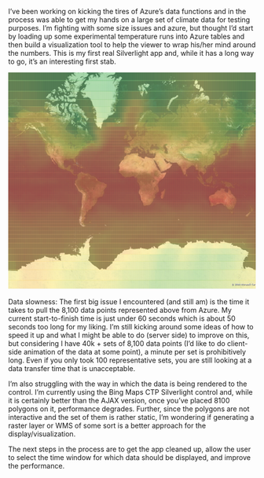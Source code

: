 I’ve been working on kicking the tires of Azure’s data functions and in the process was able to get my hands on a large
set of climate data for testing purposes. I’m fighting with some size issues and azure, but thought I’d start by loading
up some experimental temperature runs into Azure tables and then build a visualization tool to help the viewer to wrap
his/her mind around the numbers. This is my first real Silverlight app and, while it has a long way to go, it’s an
interesting first stab.

<img alt='Earth' src='/assets/images/image_211328DB.png' class='blogimage img-responsive'>

Data slowness: The first big issue I encountered (and still am) is the time it takes to pull the 8,100 data points
represented above from Azure. My current start-to-finish time is just under 60 seconds which is about 50 seconds too
long for my liking. I’m still kicking around some ideas of how to speed it up and what I might be able to do (server
side) to improve on this, but considering I have 40k + sets of 8,100 data points (I’d like to do client-side animation
of the data at some point), a minute per set is prohibitively long. Even if you only took 100 representative sets, you
are still looking at a data transfer time that is unacceptable.

I’m also struggling with the way in which the data is being rendered to the control. I’m currently using the Bing Maps
CTP Silverlight control and, while it is certainly better than the AJAX version, once you’ve placed 8100 polygons on it,
performance degrades. Further, since the polygons are not interactive and the set of them is rather static, I’m
wondering if generating a raster layer or WMS of some sort is a better approach for the display/visualization.

The next steps in the process are to get the app cleaned up, allow the user to select the time window for which data
should be displayed, and improve the performance.